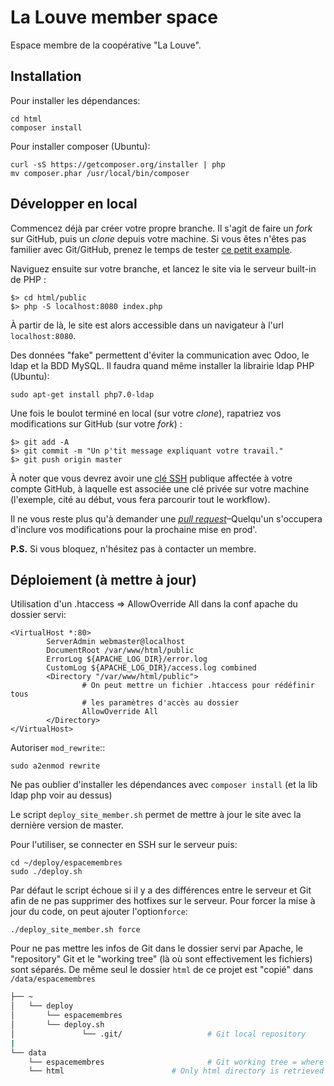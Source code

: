 La Louve member space
=====================

Espace membre de la coopérative "La Louve".

Installation
------------

Pour installer les dépendances:

    cd html
    composer install
    
Pour installer composer (Ubuntu):    

    curl -sS https://getcomposer.org/installer | php
    mv composer.phar /usr/local/bin/composer

Développer en local
-------------------

Commencez déjà par créer votre propre branche. Il s'agit de faire un *fork* sur GitHub, puis un *clone* depuis votre machine. Si vous êtes n'êtes pas familier avec Git/GitHub, prenez le temps de tester [ce petit example](https://help.github.com/articles/fork-a-repo/).

Naviguez ensuite sur votre branche, et lancez le site via le serveur built-in de PHP :

    $> cd html/public
    $> php -S localhost:8080 index.php

À partir de là, le site est alors accessible dans un navigateur à l'url `localhost:8080`.

Des données "fake" permettent d'éviter la communication avec Odoo, le ldap et la BDD MySQL.
Il faudra quand même installer la librairie ldap PHP (Ubuntu): 

    sudo apt-get install php7.0-ldap	

Une fois le boulot terminé en local (sur votre *clone*), rapatriez vos modifications sur GitHub (sur votre *fork*) :

    $> git add -A
    $> git commit -m "Un p'tit message expliquant votre travail."
    $> git push origin master

À noter que vous devrez avoir une [clé SSH](https://help.github.com/articles/generating-an-ssh-key/) publique affectée à votre compte GitHub, à laquelle est associée une clé privée sur votre machine (l'exemple, cité au début, vous fera parcourir tout le workflow).

Il ne vous reste plus qu'à demander une [*pull request*](https://help.github.com/articles/about-pull-requests/)–Quelqu'un s'occupera d'inclure vos modifications pour la prochaine mise en prod'.

**P.S.** Si vous bloquez, n'hésitez pas à contacter un membre.

Déploiement (à mettre à jour)
-----------------------------

Utilisation d'un .htaccess => AllowOverride All dans la conf apache du dossier servi:

```
<VirtualHost *:80>
        ServerAdmin webmaster@localhost
        DocumentRoot /var/www/html/public
        ErrorLog ${APACHE_LOG_DIR}/error.log
        CustomLog ${APACHE_LOG_DIR}/access.log combined
        <Directory "/var/www/html/public">
                # On peut mettre un fichier .htaccess pour rédéfinir tous
                # les paramètres d'accès au dossier
                AllowOverride All
        </Directory>
</VirtualHost>
```
Autoriser `mod_rewrite`::

    sudo a2enmod rewrite

Ne pas oublier d'installer les dépendances avec `composer install` (et la lib ldap php voir au dessus)

Le script `deploy_site_member.sh` permet de mettre à jour le site avec la dernière version de master.

Pour l'utiliser, se connecter en SSH sur le serveur puis:

	cd ~/deploy/espacemembres
	sudo ./deploy.sh

Par défaut le script échoue si il y a des différences entre le serveur et Git afin de ne pas supprimer des hotfixes sur le serveur. Pour forcer la mise à jour du code, on peut ajouter l'option`force`:

	./deploy_site_member.sh force

Pour ne pas mettre les infos de Git dans le dossier servi par Apache, le "repository" Git et le "working tree" (là où sont effectivement les fichiers) sont séparés. De même seul le dossier `html` de ce projet est "copié" dans `/data/espacemembres`

```bash
├── ~
│   └── deploy
│       └── espacemembres
│	    └── deploy.sh
│           	└── .git/					# Git local repository
|
└── data
    └── espacemembres						# Git working tree = where files are
	└── html						# Only html directory is retrieved
```

